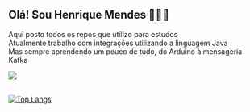 ## Olá! Sou Henrique Mendes 🤠👨‍💻
Aqui posto todos os repos que utilizo para estudos<br>
Atualmente trabalho com integrações utilizando a linguagem Java<br>
Mas sempre aprendendo um pouco de tudo, do Arduino à mensageria Kafka<br>

<div> 
  <a href = "https://www.linkedin.com/in/ribeirohenrique1258/" target="_blank"><img src="https://img.shields.io/badge/-LinkedIn-%230077B5?style=for-the-badge&logo=linkedin&logoColor=white" target="_blank"></a>
</div>
<br>

[![Top Langs](https://github-readme-stats.vercel.app/api/top-langs/?username=ribeirohenrique&layout=compact)](https://github.com/anuraghazra/github-readme-stats)
<br>

